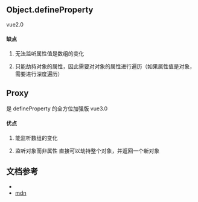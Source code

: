 ## Object.defineProperty

vue2.0

#### 缺点

1. 无法监听属性值是数组的变化

2. 只能劫持对象的属性，因此需要对对象的属性进行遍历（如果属性值是对象，需要进行深度遍历）

## Proxy

是 defineProperty 的全方位加强版
vue3.0

#### 优点

1. 能监听数组的变化

2. 监听对象而非属性
直接可以劫持整个对象，并返回一个新对象


## 文档参考

- [](https://juejin.im/post/5acd0c8a6fb9a028da7cdfaf)
- [mdn](https://developer.mozilla.org/zh-CN/docs/Web/JavaScript/Reference/Global_Objects/Object/defineProperty)